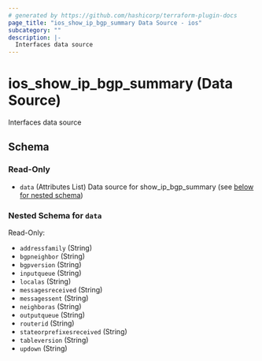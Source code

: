 ```yaml
---
# generated by https://github.com/hashicorp/terraform-plugin-docs
page_title: "ios_show_ip_bgp_summary Data Source - ios"
subcategory: ""
description: |-
  Interfaces data source
---
```


# ios_show_ip_bgp_summary (Data Source)

Interfaces data source



<!-- schema generated by tfplugindocs -->
## Schema

### Read-Only

- `data` (Attributes List) Data source for show_ip_bgp_summary (see [below for nested schema](#nestedatt--data))

<a id="nestedatt--data"></a>
### Nested Schema for `data`

Read-Only:

- `addressfamily` (String)
- `bgpneighbor` (String)
- `bgpversion` (String)
- `inputqueue` (String)
- `localas` (String)
- `messagesreceived` (String)
- `messagessent` (String)
- `neighboras` (String)
- `outputqueue` (String)
- `routerid` (String)
- `stateorprefixesreceived` (String)
- `tableversion` (String)
- `updown` (String)
